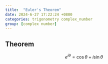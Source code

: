 ```yaml
---
title:  "Euler's Theorem"
date: 2024-6-27 17:22:24 +0800
categories: trigonometry complex_number
group: [complex number]
---
```


## Theorem

$$
e^{i\theta} = \cos \theta + i\sin \theta
$$
